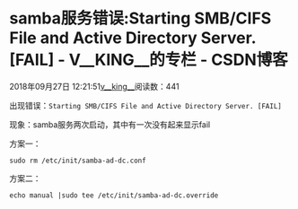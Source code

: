 # samba服务错误:Starting SMB/CIFS File and Active Directory Server. [FAIL] - V__KING__的专栏 - CSDN博客





2018年09月27日 12:21:51[v__king__](https://me.csdn.net/V__KING__)阅读数：441








出现错误：`Starting SMB/CIFS File and Active Directory Server. [FAIL]`

现象：samba服务两次启动，其中有一次没有起来显示fail

方案一：

```
sudo rm /etc/init/samba-ad-dc.conf
```

方案二：

```
echo manual |sudo tee /etc/init/samba-ad-dc.override
```



